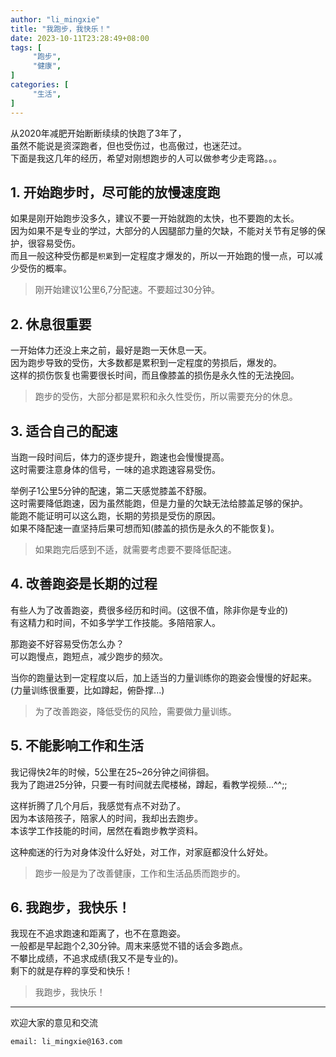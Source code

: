 ```yaml
---
author: "li_mingxie"
title: "我跑步，我快乐！"
date: 2023-10-11T23:28:49+08:00
tags: [
     "跑步",
     "健康",
]
categories: [
     "生活",
]
---
```


从2020年减肥开始断断续续的快跑了3年了，  
虽然不能说是资深跑者，但也受伤过，也高傲过，也迷茫过。  
下面是我这几年的经历，希望对刚想跑步的人可以做参考少走弯路。。。  <!--more-->  

## 1. 开始跑步时，尽可能的放慢速度跑

如果是刚开始跑步没多久，建议不要一开始就跑的太快，也不要跑的太长。  
因为如果不是专业的学过，大部分的人因腿部力量的欠缺，不能对关节有足够的保护，很容易受伤。  
而且一般这种受伤都是`积累`到一定程度才爆发的，所以一开始跑的慢一点，可以减少受伤的概率。  

> 刚开始建议1公里6,7分配速。不要超过30分钟。

## 2. 休息很重要

一开始体力还没上来之前，最好是跑一天休息一天。  
因为跑步导致的受伤，大多数都是累积到一定程度的劳损后，爆发的。  
这样的损伤恢复也需要很长时间，而且像膝盖的损伤是永久性的无法挽回。  

> 跑步的受伤，大部分都是累积和永久性受伤，所以需要充分的休息。

## 3. 适合自己的配速

当跑一段时间后，体力的逐步提升，跑速也会慢慢提高。  
这时需要注意身体的信号，一味的追求跑速容易受伤。  

举例子1公里5分钟的配速，第二天感觉膝盖不舒服。  
这时需要降低跑速，因为虽然能跑，但是力量的欠缺无法给膝盖足够的保护。  
能跑不能证明可以这么跑，长期的劳损是受伤的原因。  
如果不降配速一直坚持后果可想而知(膝盖的损伤是永久的不能恢复)。  

> 如果跑完后感到不适，就需要考虑要不要降低配速。

## 4. 改善跑姿是长期的过程

有些人为了改善跑姿，费很多经历和时间。(这很不值，除非你是专业的)  
有这精力和时间，不如多学学工作技能。多陪陪家人。  

那跑姿不好容易受伤怎么办？  
可以跑慢点，跑短点，减少跑步的频次。

当你的跑量达到一定程度以后，加上适当的力量训练你的跑姿会慢慢的好起来。  
(力量训练很重要，比如蹲起，俯卧撑...)

> 为了改善跑姿，降低受伤的风险，需要做力量训练。

## 5. 不能影响工作和生活

我记得快2年的时候，5公里在25~26分钟之间徘徊。  
我为了跑进25分钟，只要一有时间就去爬楼梯，蹲起，看教学视频...^^;;  

这样折腾了几个月后，我感觉有点不对劲了。  
因为本该陪孩子，陪家人的时间，我却出去跑步。  
本该学工作技能的时间，居然在看跑步教学资料。  

这种痴迷的行为对身体没什么好处，对工作，对家庭都没什么好处。  

> 跑步一般是为了改善健康，工作和生活品质而跑步的。

## 6. 我跑步，我快乐！

我现在不追求跑速和距离了，也不在意跑姿。  
一般都是早起跑个2,30分钟。周末来感觉不错的话会多跑点。  
不攀比成绩，不追求成绩(我又不是专业的)。  
剩下的就是存粹的享受和快乐！  

> 我跑步，我快乐！

----------------------------------------------

欢迎大家的意见和交流

`email: li_mingxie@163.com`
